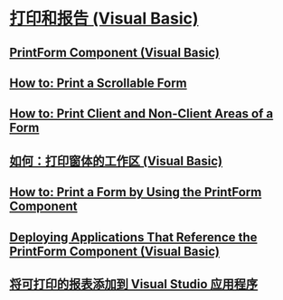 # [打印和报告 (Visual Basic)](printing-and-reporting.md)
## [PrintForm Component (Visual Basic)](printform-component.md)
## [How to: Print a Scrollable Form](TocOutOfQuery)
## [How to: Print Client and Non-Client Areas of a Form](TocOutOfQuery)
## [如何：打印窗体的工作区 (Visual Basic)](how-to-print-the-client-area-of-a-form.md)
## [How to: Print a Form by Using the PrintForm Component](TocOutOfQuery)
## [Deploying Applications That Reference the PrintForm Component (Visual Basic)](deploying-applications-that-reference-the-printform-component.md)
## [将可打印的报表添加到 Visual Studio 应用程序](adding-printable-reports-to-visual-studio-applications.md)
